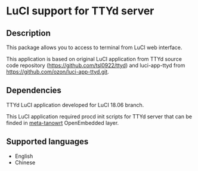 # LuCI support for TTYd server

## Description
This package allows you to access to terminal from LuCI web interface.

This application is based on original LuCI application from TTYd source code
repository (https://github.com/tsl0922/ttyd) and luci-app-ttyd from
https://github.com/ozon/luci-app-ttyd.git.

## Dependencies
TTYd LuCI application developed for LuCI 18.06 branch.

This LuCI application required procd init scripts for TTYd server that can be finded
in [meta-tanowrt](https://github.com/tano-systems/meta-tanowrt.git) OpenEmbedded layer.

## Supported languages
- English
- Chinese
